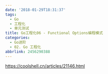 ```yaml
---
date: '2018-01-29T18:31:37'
tags:
  - Go
  - 工程化
  - 单元测试
title: Go工程化06 - Functional Options编程模式
categories:
  - Go进阶
  - 02. Go 工程化
abbrlink: 2456290388
---
```


https://coolshell.cn/articles/21146.html